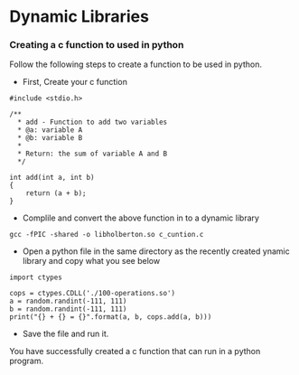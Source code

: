 # Dynamic Libraries


### Creating a c function to used in python
Follow the following steps to create a function to be used in python. 
- First, Create your c function
```
#include <stdio.h>

/**
  * add - Function to add two variables
  * @a: variable A
  * @b: variable B
  *
  * Return: the sum of variable A and B
  */

int add(int a, int b)
{
	return (a + b);
}
```
- Complile and convert the above function in to a dynamic library

`gcc -fPIC -shared -o libholberton.so c_cuntion.c`

- Open a python file in the same directory as the recently created ynamic library and copy what you see below
```
import ctypes

cops = ctypes.CDLL('./100-operations.so')
a = random.randint(-111, 111)
b = random.randint(-111, 111)
print("{} + {} = {}".format(a, b, cops.add(a, b)))
```
- Save the file and run it. 

You have successfully created a c function that can run in a python program.
